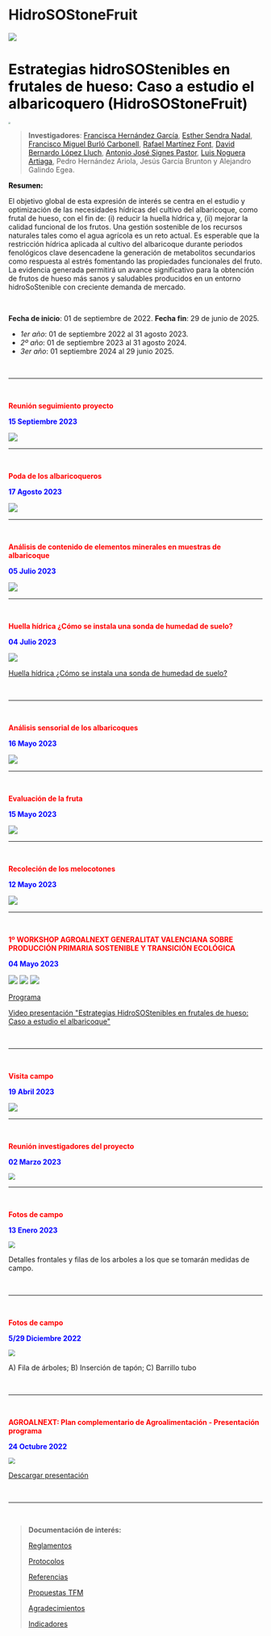 # HidroSOStoneFruit

<img src="Logos.png" style="zoom:100%;" />



# <span style="color:black">**Estrategias hidroSOStenibles en frutales de hueso: Caso a estudio el albaricoquero (HidroSOStoneFruit)**</span> 

<img src="Albaricoque.png" style="zoom:25%;" />

> **Investigadores**: [Francisca Hernández García](https://www.umh.es/contenido/pas/:persona_4146/datos_es.html), [Esther Sendra Nadal](https://www.umh.es/contenido/Estudios/:persona_4100/datos_es.html), [Francisco Miguel Burló Carbonell](https://www.umh.es/contenido/Estudios/:persona_5298/datos_es.html), [Rafael Martínez Font](https://www.umh.es/contenido/PDI/:persona_5485/datos_es.html), [David Bernardo López Lluch](https://www.umh.es/contenido/pas/:persona_5401/datos_es.html), [Antonio José Signes Pastor](https://www.umh.es/contenido/Estudios/:persona_120071/datos_es.html?clase=:PI), [Luis Noguera Artiaga](https://www.umh.es/contenido/Investigacion/:persona_163965/datos_es.html), Pedro Hernández Ariola, Jesús García Brunton y Alejandro Galindo Egea.

<span style="color:black">**Resumen:**</span>

El  objetivo global de esta expresión de interés se centra en el estudio y  optimización de las necesidades hídricas del cultivo del albaricoque, como  frutal de hueso, con el fin de: (i) reducir la huella hídrica y, (ii) mejorar  la calidad funcional de los frutos. Una gestión sostenible de los recursos  naturales tales como el agua agrícola es un reto actual. Es esperable que la  restricción hídrica aplicada al cultivo del albaricoque durante periodos  fenológicos clave desencadene la generación de metabolitos secundarios como  respuesta al estrés fomentando las propiedades funcionales del fruto. La  evidencia generada permitirá un avance significativo para la obtención de  frutos de hueso más sanos y saludables producidos en un entorno  hidroSoStenible con creciente demanda de mercado.

<br/>

**Fecha de inicio**: 01 de septiembre de 2022. **Fecha fin**: 29 de junio de 2025.

* *1er año*: 01 de septiembre 2022 al 31 agosto 2023. 
* *2º año*: 01 de septiembre 2023 al 31 agosto 2024. 
* *3er año*: 01 septiembre 2024 al 29 junio 2025.



<br/>

---

<br/>

<span style="color:red">**Reunión seguimiento proyecto**</span> 

<span style="color:blue">**15 Septiembre 2023**</span>

<img src="Meeting regular.png" style="zoom:110%;" />



<br/>

---

<br/>

<span style="color:red">**Poda de los albaricoqueros**</span> 

<span style="color:blue">**17 Agosto 2023**</span>

<img src="Poda.png" style="zoom:110%;" />

<br/>

---

<br/>

<span style="color:red">**Análisis de contenido de elementos minerales en muestras de albaricoque**</span> 

<span style="color:blue">**05 Julio 2023**</span>

<img src="ICP-MS.png" style="zoom:110%;" />

<br/>

---

<br/>

<span style="color:red">**Huella hídrica ¿Cómo se instala una sonda de humedad de suelo?**</span> 

<span style="color:blue">**04 Julio 2023**</span>

<img src="PildoraJuly2023.png" style="zoom:110%;" />



[Huella hídrica ¿Cómo se instala una sonda de humedad de suelo?](https://www.youtube.com/watch?v=uKKxtsho8IE&list=PLClKgnzRFYe6sCogMRFFPCBc_cqVeoe2K&index=2)

<br/>

---

<br/>

<span style="color:red">**Análisis sensorial de los albaricoques**</span> 

<span style="color:blue">**16 Mayo 2023**</span>

<img src="Análisis sensorial.png" style="zoom:110%;" />

<br/>

---

<br/>

<span style="color:red">**Evaluación de la fruta**</span> 

<span style="color:blue">**15 Mayo 2023**</span>

<img src="Evaluación de la fruta.png" style="zoom:110%;" />

<br/>

---

<br/>

<span style="color:red">**Recoleción de los melocotones**</span> 

<span style="color:blue">**12 Mayo 2023**</span>

<img src="Recolección de melocotones.png" style="zoom:110%;" />

<br/>

---

<br/>

<span style="color:red">**1º WORKSHOP AGROALNEXT GENERALITAT VALENCIANA SOBRE PRODUCCIÓN PRIMARIA SOSTENIBLE Y TRANSICIÓN ECOLÓGICA**</span> 

<span style="color:blue">**04 Mayo 2023**</span>

<img src="1 Workshop.png" style="zoom:110%;" />

<img src="Grupo Agroalnext.png" style="zoom:110%;" />

<img src="Grupo Agroalnext_2.png" style="zoom:110%;" />

[Programa](https://drive.google.com/file/d/16dKxWffwhmC3MTF5YryCTGMZxVaPUP25/view?usp=share_link)

[Video presentación "Estrategias HidroSOStenibles en frutales de hueso: Caso a estudio el albaricoque" ](https://www.youtube.com/watch?v=k209ILBVzlQ&list=PLClKgnzRFYe4aSBzNN3_WPfsPAIlW5iBg&index=7)

<br/>

---

<br/>

<span style="color:red">**Visita campo**</span> 

<span style="color:blue">**19 Abril 2023**</span>

<img src="Visita Campo.png" style="zoom:110%;" />

<br/>

---

<br/>

<span style="color:red">**Reunión investigadores del proyecto**</span> 

<span style="color:blue">**02 Marzo 2023**</span>

<img src="Meeting researcher marzo.jpg" style="zoom:80%;" />



<br/>

---

<br/>

<span style="color:red">**Fotos de campo**</span> 

<span style="color:blue">**13 Enero 2023**</span>

<img src="Detalles frontales y filas arboles.png" style="zoom:80%;" />

Detalles frontales y filas de los arboles a los que se tomarán medidas de campo.

<br/>

---

<br/>

<span style="color:red">**Fotos de campo**</span> 

<span style="color:blue">**5/29 Diciembre 2022**</span>

<img src="Fotos campo_1.png" style="zoom:80%;" />

A) Fila de árboles; B) Inserción de tapón; C) Barrillo tubo

<br/>

---

<br/>

<span style="color:red">**AGROALNEXT: Plan complementario de Agroalimentación - Presentación programa**</span> 

<span style="color:blue">**24 Octubre 2022**</span>

<img src="Presentación start screenshot.png" style="zoom:80%;" />

[Descargar presentación](https://drive.google.com/file/d/1ZcYdupeW4l7V0tbv4lo0LQ9YpzzTeBTP/view?usp=share_link)

<br/>

---

<br/>

> **Documentación de interés:**
>
> [Reglamentos](https://drive.google.com/drive/folders/1l3JqbgNMCD1mjzWLBqguUnrIbWdYx2jE?usp=share_link)
>
> [Protocolos](https://drive.google.com/drive/folders/1ftZEp6jxbXLOot7EKRq1S6zH1HbFb6Ib?usp=share_link)
>
> [Referencias](https://drive.google.com/drive/folders/1fjS2W2lkOj3U3x5BxrPuMxb7fs-nFSS-?usp=share_link)
>
> [Propuestas TFM](https://drive.google.com/file/d/1rXseRmuWKenAofi0v2qE_qwYkbINVkvu/view?usp=share_link)
>
> [Agradecimientos](https://drive.google.com/file/d/1u8ZiokyU7YGBqFYsj6mZOvPZUL5kvQgW/view?usp=share_link)
>
> [Indicadores](https://drive.google.com/drive/folders/1qNdLvMNeX8Q6Xf-Tbb9YdibZUUtcCXiD?usp=share_link)
